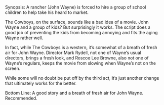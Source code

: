 Synopsis: A rancher (John Wayne) is forced to hire a group of school children to help take his heard to market.

The Cowboys, on the surface, sounds like a bad idea of a movie.  John Wayne and a group of kids?  But surprisingly it works.  The script does a good job of preventing the kids from becoming annoying and fits the aging Wayne rather well.

In fact, while The Cowboys is a western, it’s somewhat of a breath of fresh air for John Wayne.  Director Mark Rydell, not one of Wayne’s usual directors, brings a fresh look, and Roscoe Lee Browne, also not one of Wayne’s regulars, keeps the movie from slowing when Wayne’s not on the screen.

While some will no doubt be put off by the third act, it’s just another change that ultimately works for the better.

Bottom Line: A good story and a breath of fresh air for John Wayne.  Recommended.
